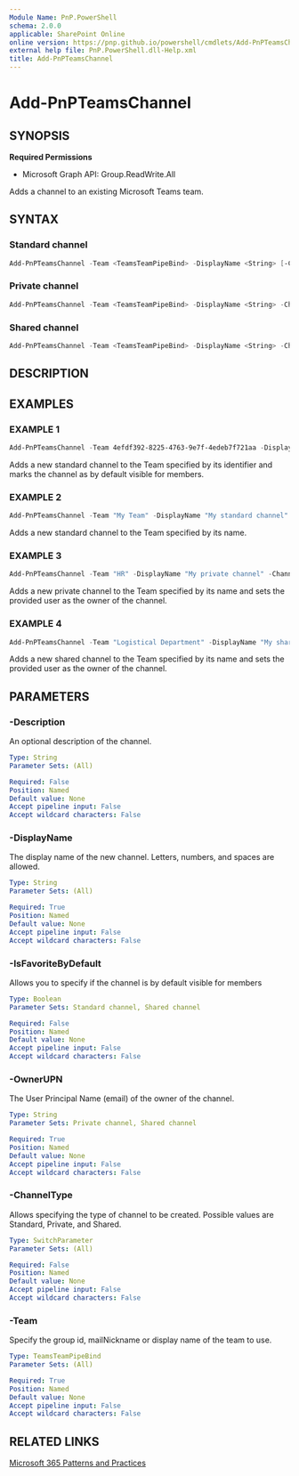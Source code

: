 ```yaml
---
Module Name: PnP.PowerShell
schema: 2.0.0
applicable: SharePoint Online
online version: https://pnp.github.io/powershell/cmdlets/Add-PnPTeamsChannel.html
external help file: PnP.PowerShell.dll-Help.xml
title: Add-PnPTeamsChannel
---
```

  
# Add-PnPTeamsChannel

## SYNOPSIS

**Required Permissions**

  * Microsoft Graph API: Group.ReadWrite.All

Adds a channel to an existing Microsoft Teams team.

## SYNTAX

### Standard channel
```powershell
Add-PnPTeamsChannel -Team <TeamsTeamPipeBind> -DisplayName <String> [-ChannelType Standard] [-Description <String>] [-IsFavoriteByDefault <Boolean>]
```

### Private channel
```powershell
Add-PnPTeamsChannel -Team <TeamsTeamPipeBind> -DisplayName <String> -ChannelType Private -OwnerUPN <String> [-Description <String>]
```

### Shared channel
```powershell
Add-PnPTeamsChannel -Team <TeamsTeamPipeBind> -DisplayName <String> -ChannelType Shared -OwnerUPN <String> [-Description <String>] [-IsFavoriteByDefault <Boolean>]
```

## DESCRIPTION

## EXAMPLES

### EXAMPLE 1
```powershell
Add-PnPTeamsChannel -Team 4efdf392-8225-4763-9e7f-4edeb7f721aa -DisplayName "My Channel" -IsFavoriteByDefault $true
```

Adds a new standard channel to the Team specified by its identifier and marks the channel as by default visible for members.

### EXAMPLE 2
```powershell
Add-PnPTeamsChannel -Team "My Team" -DisplayName "My standard channel"
```

Adds a new standard channel to the Team specified by its name.

### EXAMPLE 3
```powershell
Add-PnPTeamsChannel -Team "HR" -DisplayName "My private channel" -ChannelType Private -OwnerUPN user1@domain.com
```

Adds a new private channel to the Team specified by its name and sets the provided user as the owner of the channel.

### EXAMPLE 4
```powershell
Add-PnPTeamsChannel -Team "Logistical Department" -DisplayName "My shared channel" -ChannelType Shared -OwnerUPN user1@domain.com
```

Adds a new shared channel to the Team specified by its name and sets the provided user as the owner of the channel.

## PARAMETERS

### -Description
An optional description of the channel.

```yaml
Type: String
Parameter Sets: (All)

Required: False
Position: Named
Default value: None
Accept pipeline input: False
Accept wildcard characters: False
```

### -DisplayName
The display name of the new channel. Letters, numbers, and spaces are allowed.

```yaml
Type: String
Parameter Sets: (All)

Required: True
Position: Named
Default value: None
Accept pipeline input: False
Accept wildcard characters: False
```

### -IsFavoriteByDefault
Allows you to specify if the channel is by default visible for members

```yaml
Type: Boolean
Parameter Sets: Standard channel, Shared channel

Required: False
Position: Named
Default value: None
Accept pipeline input: False
Accept wildcard characters: False
```

### -OwnerUPN
The User Principal Name (email) of the owner of the channel.

```yaml
Type: String
Parameter Sets: Private channel, Shared channel

Required: True
Position: Named
Default value: None
Accept pipeline input: False
Accept wildcard characters: False
```

### -ChannelType
Allows specifying the type of channel to be created. Possible values are Standard, Private, and Shared.

```yaml
Type: SwitchParameter
Parameter Sets: (All)

Required: False
Position: Named
Default value: None
Accept pipeline input: False
Accept wildcard characters: False
```

### -Team
Specify the group id, mailNickname or display name of the team to use.

```yaml
Type: TeamsTeamPipeBind
Parameter Sets: (All)

Required: True
Position: Named
Default value: None
Accept pipeline input: False
Accept wildcard characters: False
```

## RELATED LINKS

[Microsoft 365 Patterns and Practices](https://aka.ms/m365pnp)